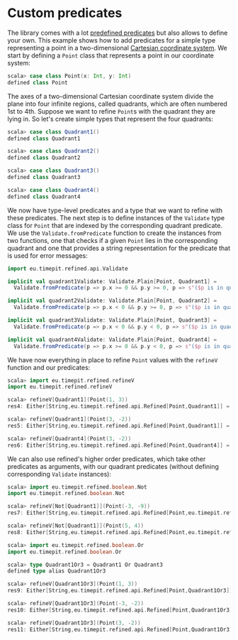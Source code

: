 # Custom predicates

The library comes with a lot [predefined predicates][provided-predicates]
but also allows to define your own. This example shows how to add predicates
for a simple type representing a point in a two-dimensional [Cartesian
coordinate system][cartesian-coordinate-system]. We start by defining a
`Point` class that represents a point in our coordinate system:

```scala
scala> case class Point(x: Int, y: Int)
defined class Point
```

The axes of a two-dimensional Cartesian coordinate system divide the plane into
four infinite regions, called quadrants, which are often numbered 1st to 4th.
Suppose we want to refine `Point`s with the quadrant they are lying in.
So let's create simple types that represent the four quadrants:

```scala
scala> case class Quadrant1()
defined class Quadrant1

scala> case class Quadrant2()
defined class Quadrant2

scala> case class Quadrant3()
defined class Quadrant3

scala> case class Quadrant4()
defined class Quadrant4
```

We now have type-level predicates and a type that we want to refine with these
predicates. The next step is to define instances of the `Validate` type class
for `Point` that are indexed by the corresponding quadrant predicate. We use
the `Validate.fromPredicate` function to create the instances from two functions,
one that checks if a given `Point` lies in the corresponding quadrant and one
that provides a string representation for the predicate that is used for error
messages:

```scala
import eu.timepit.refined.api.Validate

implicit val quadrant1Validate: Validate.Plain[Point, Quadrant1] =
  Validate.fromPredicate(p => p.x >= 0 && p.y >= 0, p => s"($p is in quadrant 1)", Quadrant1())

implicit val quadrant2Validate: Validate.Plain[Point, Quadrant2] =
  Validate.fromPredicate(p => p.x < 0 && p.y >= 0, p => s"($p is in quadrant 2)", Quadrant2())

implicit val quadrant3Validate: Validate.Plain[Point, Quadrant3] =
  Validate.fromPredicate(p => p.x < 0 && p.y < 0, p => s"($p is in quadrant 3)", Quadrant3())

implicit val quadrant4Validate: Validate.Plain[Point, Quadrant4] =
  Validate.fromPredicate(p => p.x >= 0 && p.y < 0, p => s"($p is in quadrant 4)", Quadrant4())
```

We have now everything in place to refine `Point` values with the `refineV`
function and our predicates:

```scala
scala> import eu.timepit.refined.refineV
import eu.timepit.refined.refineV

scala> refineV[Quadrant1](Point(1, 3))
res4: Either[String,eu.timepit.refined.api.Refined[Point,Quadrant1]] = Right(Point(1,3))

scala> refineV[Quadrant1](Point(3, -2))
res5: Either[String,eu.timepit.refined.api.Refined[Point,Quadrant1]] = Left(Predicate failed: (Point(3,-2) is in quadrant 1).)

scala> refineV[Quadrant4](Point(3, -2))
res6: Either[String,eu.timepit.refined.api.Refined[Point,Quadrant4]] = Right(Point(3,-2))
```

We can also use refined's higher order predicates, which take other predicates
as arguments, with our quadrant predicates (without defining corresponding
`Validate` instances):

```scala
scala> import eu.timepit.refined.boolean.Not
import eu.timepit.refined.boolean.Not

scala> refineV[Not[Quadrant1]](Point(-3, -9))
res7: Either[String,eu.timepit.refined.api.Refined[Point,eu.timepit.refined.boolean.Not[Quadrant1]]] = Right(Point(-3,-9))

scala> refineV[Not[Quadrant1]](Point(5, 4))
res8: Either[String,eu.timepit.refined.api.Refined[Point,eu.timepit.refined.boolean.Not[Quadrant1]]] = Left(Predicate (Point(5,4) is in quadrant 1) did not fail.)

scala> import eu.timepit.refined.boolean.Or
import eu.timepit.refined.boolean.Or

scala> type Quadrant1Or3 = Quadrant1 Or Quadrant3
defined type alias Quadrant1Or3

scala> refineV[Quadrant1Or3](Point(1, 3))
res9: Either[String,eu.timepit.refined.api.Refined[Point,Quadrant1Or3]] = Right(Point(1,3))

scala> refineV[Quadrant1Or3](Point(-3, -2))
res10: Either[String,eu.timepit.refined.api.Refined[Point,Quadrant1Or3]] = Right(Point(-3,-2))

scala> refineV[Quadrant1Or3](Point(3, -2))
res11: Either[String,eu.timepit.refined.api.Refined[Point,Quadrant1Or3]] = Left(Both predicates of ((Point(3,-2) is in quadrant 1) || (Point(3,-2) is in quadrant 3)) failed. Left: Predicate failed: (Point(3,-2) is in quadrant 1). Right: Predicate failed: (Point(3,-2) is in quadrant 3).)
```

[provided-predicates]: https://github.com/fthomas/refined#provided-predicates
[cartesian-coordinate-system]: http://en.wikipedia.org/wiki/Cartesian_coordinate_system
